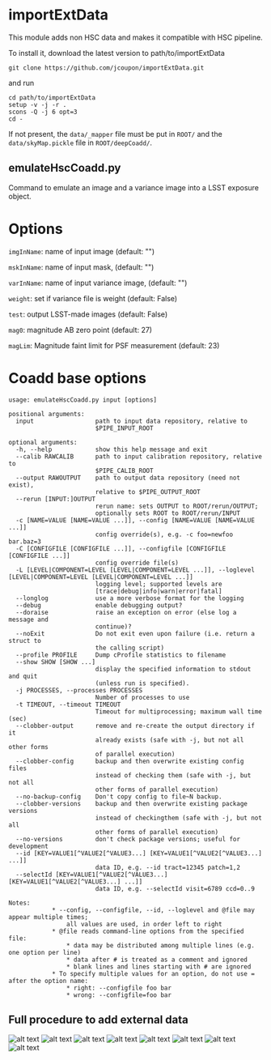 # importExtData

This module adds non HSC data and makes it compatible with HSC pipeline.

To install it, download the latest version to path/to/importExtData
```
git clone https://github.com/jcoupon/importExtData.git
```
and run
```
cd path/to/importExtData
setup -v -j -r .
scons -Q -j 6 opt=3
cd -
```

If not present, the `data/_mapper` file must be put in `ROOT/`
and the `data/skyMap.pickle` file in `ROOT/deepCoadd/`.

## emulateHscCoadd.py

Command to emulate an image and a variance image into a LSST exposure object.

# Options

`imgInName`: name of input image (default: "")

`mskInName`: name of input mask, (default: "")

`varInName`: name of input variance image, (default: "")

`weight`: set if variance file is weight (default: False)

`test`: output LSST-made images (default: False)

`mag0`: magnitude AB zero point (default: 27)

`magLim`: Magnitude faint limit for PSF measurement (default: 23)

# Coadd base options


```
usage: emulateHscCoadd.py input [options]

positional arguments:
  input                 path to input data repository, relative to
                        $PIPE_INPUT_ROOT

optional arguments:
  -h, --help            show this help message and exit
  --calib RAWCALIB      path to input calibration repository, relative to
                        $PIPE_CALIB_ROOT
  --output RAWOUTPUT    path to output data repository (need not exist),
                        relative to $PIPE_OUTPUT_ROOT
  --rerun [INPUT:]OUTPUT
                        rerun name: sets OUTPUT to ROOT/rerun/OUTPUT;
                        optionally sets ROOT to ROOT/rerun/INPUT
  -c [NAME=VALUE [NAME=VALUE ...]], --config [NAME=VALUE [NAME=VALUE ...]]
                        config override(s), e.g. -c foo=newfoo bar.baz=3
  -C [CONFIGFILE [CONFIGFILE ...]], --configfile [CONFIGFILE [CONFIGFILE ...]]
                        config override file(s)
  -L [LEVEL|COMPONENT=LEVEL [LEVEL|COMPONENT=LEVEL ...]], --loglevel [LEVEL|COMPONENT=LEVEL [LEVEL|COMPONENT=LEVEL ...]]
                        logging level; supported levels are
                        [trace|debug|info|warn|error|fatal]
  --longlog             use a more verbose format for the logging
  --debug               enable debugging output?
  --doraise             raise an exception on error (else log a message and
                        continue)?
  --noExit              Do not exit even upon failure (i.e. return a struct to
                        the calling script)
  --profile PROFILE     Dump cProfile statistics to filename
  --show SHOW [SHOW ...]
                        display the specified information to stdout and quit
                        (unless run is specified).
  -j PROCESSES, --processes PROCESSES
                        Number of processes to use
  -t TIMEOUT, --timeout TIMEOUT
                        Timeout for multiprocessing; maximum wall time (sec)
  --clobber-output      remove and re-create the output directory if it
                        already exists (safe with -j, but not all other forms
                        of parallel execution)
  --clobber-config      backup and then overwrite existing config files
                        instead of checking them (safe with -j, but not all
                        other forms of parallel execution)
  --no-backup-config    Don't copy config to file~N backup.
  --clobber-versions    backup and then overwrite existing package versions
                        instead of checkingthem (safe with -j, but not all
                        other forms of parallel execution)
  --no-versions         don't check package versions; useful for development
  --id [KEY=VALUE1[^VALUE2[^VALUE3...] [KEY=VALUE1[^VALUE2[^VALUE3...] ...]]
                        data ID, e.g. --id tract=12345 patch=1,2
  --selectId [KEY=VALUE1[^VALUE2[^VALUE3...] [KEY=VALUE1[^VALUE2[^VALUE3...] ...]]
                        data ID, e.g. --selectId visit=6789 ccd=0..9

Notes:
            * --config, --configfile, --id, --loglevel and @file may appear multiple times;
                all values are used, in order left to right
            * @file reads command-line options from the specified file:
                * data may be distributed among multiple lines (e.g. one option per line)
                * data after # is treated as a comment and ignored
                * blank lines and lines starting with # are ignored
            * To specify multiple values for an option, do not use = after the option name:
                * right: --configfile foo bar
                * wrong: --configfile=foo bar

```

## Full procedure to add external data

![alt text](https://github.com/jcoupon/importExtData/blob/master/doc/doc.001.png)
![alt text](https://github.com/jcoupon/importExtData/blob/master/doc/doc.002.png)
![alt text](https://github.com/jcoupon/importExtData/blob/master/doc/doc.003.png)
![alt text](https://github.com/jcoupon/importExtData/blob/master/doc/doc.004.png)
![alt text](https://github.com/jcoupon/importExtData/blob/master/doc/doc.005.png)
![alt text](https://github.com/jcoupon/importExtData/blob/master/doc/doc.006.png)
![alt text](https://github.com/jcoupon/importExtData/blob/master/doc/doc.007.png)
![alt text](https://github.com/jcoupon/importExtData/blob/master/doc/doc.008.png)
